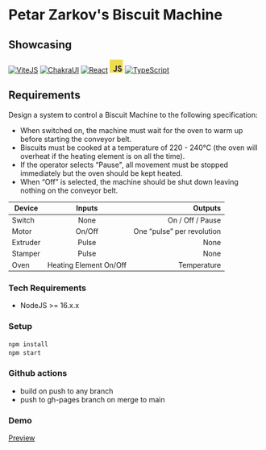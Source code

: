 # Petar Zarkov's Biscuit Machine

## Showcasing

<p align="left">
  <a href="https://vitejs.dev/" target="blank"><img title="ViteJS" alt="ViteJS" width="26" src="https://vitejs.dev/logo.svg" /></a>
  <a href="https://chakra-ui.com/" target="blank"><img title="ChakraUI" alt="ChakraUI" width="26" src="https://chakra-ui.com/favicon.png" /></a>
  <a href="https://reactjs.org/" target="blank"><img title="React" alt="React" width="26" src="https://reactnative.dev/img/pwa/manifest-icon-512.png" /></a>
  <a href="https://www.javascript.com/" target="blank"><img title="JavaScript" alt="JavaScript" width="26" src="https://raw.githubusercontent.com/github/explore/80688e429a7d4ef2fca1e82350fe8e3517d3494d/topics/javascript/javascript.png" /></a>
  <a href="https://www.typescriptlang.org/" target="blank"><img title="Typescript" alt="TypeScript" width="26px" src="https://www.typescriptlang.org/favicon-32x32.png?v=8944a05a8b601855de116c8a56d3b3ae" /></a>
</p>

## Requirements
Design a system to control a Biscuit Machine to the 
following specification:
- When switched on, the machine must wait for the 
oven to warm up before starting the conveyor belt.
- Biscuits must be cooked at a temperature of 220 - 
240°C (the oven will overheat if the heating element is 
on all the time).
- If the operator selects “Pause", all movement must be 
stopped immediately but the oven should be kept 
heated. 
- When “Off” is selected, the machine should be shut 
down leaving nothing on the conveyor belt.

| Device        | Inputs                 | Outputs                    |
| ------------- |:-------------:         | -----:                     |
| Switch        | None                   | On / Off / Pause           |
| Motor         | On/Off                 | One “pulse” per revolution |
| Extruder      | Pulse                  | None                       |
| Stamper       | Pulse                  | None                       |
| Oven          | Heating Element On/Off | Temperature                |


### Tech Requirements
- NodeJS >= 16.x.x

### Setup

```bash
npm install
npm start
```

### Github actions

- build on push to any branch
- push to gh-pages branch on merge to main

### Demo

<a href="https://petarzarkov.github.io/the-biscuit-machine" target="_blank">Preview</a>
